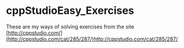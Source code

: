 # cppStudioEasy_Exercises
These are my ways of solving exercises from the site [http://cppstudio.com/](http://cppstudio.com/cat/285/287/)http://cppstudio.com/cat/285/287/
